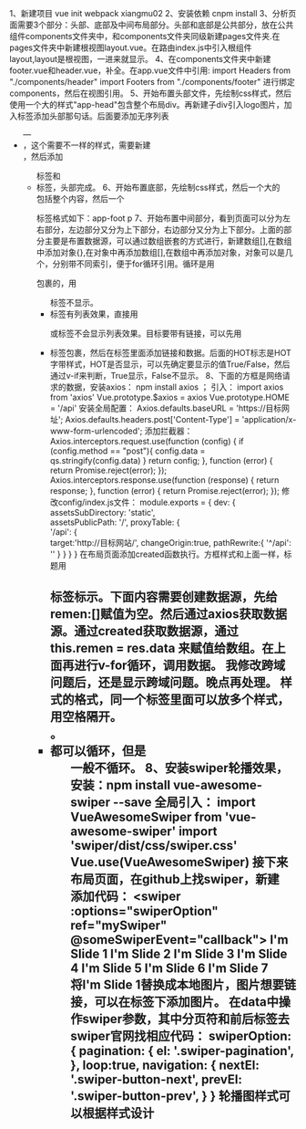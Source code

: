 1、新建项目 vue init webpack xiangmu02
2、安装依赖 cnpm install
3、分析页面需要3个部分：头部、底部及中间布局部分。头部和底部是公共部分，放在公共组件components文件夹中，和components文件夹同级新建pages文件夹.在pages文件夹中新建根视图layout.vue。在路由index.js中引入根组件layout,layout是根视图，一进来就显示。
4、在components文件夹中新建footer.vue和header.vue，补全。在app.vue文件中引用:
import Headers from "./components/header"
import Footers from "./components/footer"
进行绑定components，然后在视图引用<Headers/>。
5、开始布置头部文件，先绘制css样式，然后使用一个大的样式"app-head"包含整个布局div。再新建子div引入<img>logo图片，加入<span>标签添加头部那句话。后面要添加无序列表<ul>—<li>，这个需要不一样的样式，需要新建<div>，然后添加<ul>标签和<li>标签，头部完成。
6、开始布置底部，先绘制css样式，然后一个大的<div>包括整个内容，然后一个<p>标签格式如下：app-foot p
7、开始布置中间部分，看到页面可以分为左右部分，左边部分又分为上下部分，右边部分又分为上下部分。上面的部分主要是布置数据源，可以通过数组嵌套的方式进行，新建数组[],在数组中添加对象{},在对象中再添加数组[],在数组中再添加对象，对象可以是几个，分别带不同索引，便于for循环引用。循环是用<div>包裹的，用<ul>标签不显示。 <li>标签有列表效果，直接用<p>或<a>标签不会显示列表效果。目标要带有链接，可以先用<li>标签包裹，然后在<a>标签里面添加链接和数据。后面的HOT标志是HOT字带样式，HOT是否显示，可以先确定要显示的值True/False，然后通过v-if来判断，True显示，False不显示。
8、下面的方框是网络请求的数据，安装axios： npm install axios ；
引入：
import axios from 'axios'
Vue.prototype.$axios = axios 
Vue.prototype.HOME = '/api'
安装全局配置：
Axios.defaults.baseURL = 'https://目标网址';
Axios.defaults.headers.post['Content-Type'] = 'application/x-www-form-urlencoded';
添加拦截器：
Axios.interceptors.request.use(function (config) {
if (config.method == "post"){
config.data = qs.stringify(config.data)
}
return config;
}, function (error) {
return Promise.reject(error);
});
Axios.interceptors.response.use(function (response) {
return response;
}, function (error) {
return Promise.reject(error);
});
修改config/index.js文件：
module.exports = {
     dev: {
               assetsSubDirectory: 'static',  
               assetsPublicPath: '/',
               proxyTable: {     
                '/api': {                         
                    target:'http://目标网站/',
                    changeOrigin:true,
                    pathRewrite:{
                        '^/api': ''
        }
                }
             }
}
在布局页面添加created函数执行。方框样式和上面一样，标题用<h2>标签标示。下面内容需要创建数据源，先给 remen:[]赋值为空。然后通过axios获取数据源。通过created获取数据源，通过this.remen = res.data 来赋值给数组。在上面再进行v-for循环，调用数据。
我修改跨域问题后，还是显示跨域问题。晚点再处理。
样式的格式，同一个标签里面可以放多个样式，用空格隔开。<div class="index-left-block lastest-news">。<div><li>都可以循环，但是<ul>一般不循环。
8、安装swiper轮播效果，
安装：npm install vue-awesome-swiper --save
全局引入：
import VueAwesomeSwiper from 'vue-awesome-swiper'
import 'swiper/dist/css/swiper.css'
Vue.use(VueAwesomeSwiper)
接下来布局页面，在github上找swiper，新建<div>添加代码：
 <swiper :options="swiperOption" ref="mySwiper" @someSwiperEvent="callback">
    <swiper-slide>I'm Slide 1</swiper-slide>
    <swiper-slide>I'm Slide 2</swiper-slide>
    <swiper-slide>I'm Slide 3</swiper-slide>
    <swiper-slide>I'm Slide 4</swiper-slide>
    <swiper-slide>I'm Slide 5</swiper-slide>
    <swiper-slide>I'm Slide 6</swiper-slide>
    <swiper-slide>I'm Slide 7</swiper-slide>
    <div class="swiper-pagination"  slot="pagination"></div>
    <div class="swiper-button-prev" slot="button-prev"></div>
    <div class="swiper-button-next" slot="button-next"></div>
    <div class="swiper-scrollbar"   slot="scrollbar"></div>
  </swiper>
将I'm Slide 1替换成本地图片，图片想要链接，可以在<a>标签下添加<img>图片。
在data中操作swiper参数，其中分页符和前后标签去swiper官网找相应代码：
swiperOption: {
           pagination: {
                el: '.swiper-pagination',
            },
            loop:true,
            navigation: {
                nextEl: '.swiper-button-next',
                prevEl: '.swiper-button-prev',
            }
        }
轮播图样式可以根据样式设计